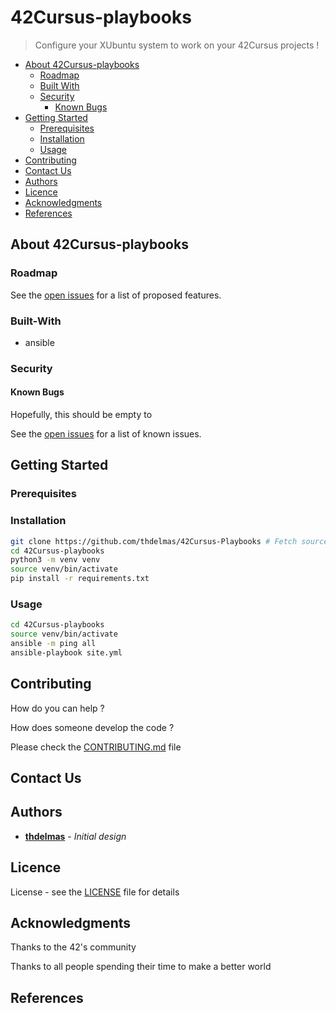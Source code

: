 # 42Cursus-playbooks

> Configure your XUbuntu system to work on your 42Cursus projects !

* [About 42Cursus-playbooks](#about-42cursus-playbooks)
  * [Roadmap](#roadmap)
  * [Built With](#built-with)
  * [Security](#security)
    * [Known Bugs](#known-bugs)
* [Getting Started](#getting-started)
  * [Prerequisites](#prerequisites)
  * [Installation](#installation)
  * [Usage](#usage)
* [Contributing](#contributing)
* [Contact Us](#contact-us)
* [Authors](#authors)
* [Licence](#licence)
* [Acknowledgments](#acknowledgments)
* [References](#references)

## About 42Cursus-playbooks

### Roadmap

See the [open issues](https://github.com/thdelmas/bistro42/issues) for a list of proposed features.

### Built-With

- ansible

### Security

#### Known Bugs

Hopefully, this should be empty to

See the [open issues](https://github.com/thdelmas/bistro42/issues) for a list of known issues.

## Getting Started

### Prerequisites

### Installation

```sh
git clone https://github.com/thdelmas/42Cursus-Playbooks # Fetch source files
cd 42Cursus-playbooks
python3 -m venv venv
source venv/bin/activate 
pip install -r requirements.txt
```

### Usage

```sh
cd 42Cursus-playbooks
source venv/bin/activate
ansible -m ping all
ansible-playbook site.yml
```

## Contributing

How do you can help ?

How does someone develop the code ?

Please check the [CONTRIBUTING.md](CONTRIBUTING.md) file

## Contact Us

## Authors

* **[thdelmas](https://github.com/thdelmas)** - *Initial design*

## Licence

License - see the [LICENSE](LICENSE) file for details

## Acknowledgments

Thanks to the 42's community

Thanks to all people spending their time to make a better world

## References
